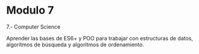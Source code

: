 # Modulo 7

7.- Computer Science

Aprender las bases de ES6+ y POO para trabajar con estructuras de datos, algoritmos de búsqueda y algoritmos de ordenamiento.

